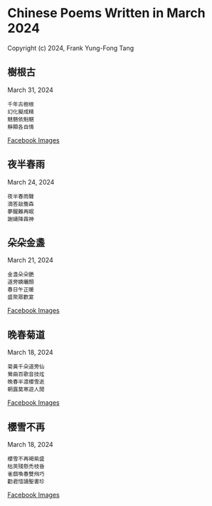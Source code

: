 # Chinese Poems Written in March 2024
Copyright (c) 2024, Frank Yung-Fong Tang

## 樹根古
March 31, 2024 
```
千年古樹根
幻化擬成精
魅魑依魁魌
靜顯各自情
```
[Facebook Images](https://www.facebook.com/FrankYFTang/posts/pfbid0iDQB6s25ZUBLUDBjkSZafutYdBouPqHZtrxf3DqvxxDkM8c8dwLcziutWvyd7Qcel)


## 夜半春雨
March 24, 2024 
```
夜半春雨聲
滴答敲簷森
夢醒難再眠
謝禱降霖神
```

## 朵朵金盞
March 21, 2024 
```
金盞朵朵艷
道旁嬌曬顏
春日午正暖
盛聚眾歡宴
```
[Facebook Images](https://www.facebook.com/FrankYFTang/posts/pfbid02KdrrzDTGD9jweyT82fa5Hy9J1csDrLGBKFrNPDdo9BV6zfseBXq5DxhYjzRfnUonl)


## 晚春菊道
March 18, 2024 
```
菊黃千朵道旁仙
鶯曲百歌音技炫
晚春半渡櫻雪逝
朝露莫寒遊人閒
```
[Facebook Images](https://www.facebook.com/FrankYFTang/posts/pfbid0DXFpVNjDDyVJHGzooaP8eFexYbXdYQy1TW4f5risoSa2mhvQK7Ud362A4sWmgenjl)

## 櫻雪不再
March 18, 2024 
```
櫻雪不再褐紫盛
枯莢殘懸禿枝昏
雀戲喚春雙飛巧
勸君惜讀聖書珍
```
[Facebook Images](https://www.facebook.com/FrankYFTang/posts/pfbid0kFEm9YNuGc8WrHmggA5CwqssoCGaoGsignnXXpwkdDaTzceBmcbwQF252PLqXq9tl)
